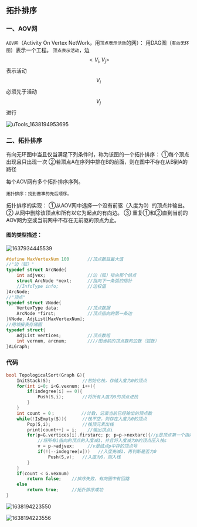 ## 拓扑排序

### 一、AOV网

`AOV网`（Activity On Vertex NetWork，用`顶点表示活动`的网）：
用DAG图（`有向无环图`）表示一个工程。
`顶点表示活动`，边$$<V_i,V_j>$$表示活动$$V_i$$必须先于活动$$V_j$$进行

![uTools_1638194953695](https://github.com/oxyanyano/2022-WangDao-CS-DS-Notes/blob/main/images/uTools_1638194953695.png)

### 二、拓扑排序

有向无环图中当且仅当满足下列条件时，称为该图的一个拓扑排序：
①每个顶点出现且只出现一次
②若顶点A在序列中排在B的前面，则在图中不存在从B到A的路径

每个AOV网有多个拓扑排序序列。

`拓扑排序：找到做事的先后顺序。`

拓扑排序的实现：
①从AOV网中选择一个没有前驱（入度为0）的顶点并输出。
② 从网中删除该顶点和所有以它为起点的有向边。
③ 重复①和②直到当前的AOV网为空或当前网中不存在无前驱的顶点为止。

#### 图的类型描述：

![1637934445539](https://github.com/oxyanyano/2022-WangDao-CS-DS-Notes/blob/main/images/1637934445539.jpg)

```c
#define MaxVertexNum 100       //顶点数目最大值
//"边（弧）"
typedef struct ArcNode{
    int adjvex;                //边（弧）指向那个结点
    struct ArcNode *next;      //指向下一条弧的指针
    //InfoType info;           //边权值
}ArcNode;
//"顶点"
typedef struct VNode{
    VertexType data;           //顶点数据
    ArcNode *first;            //顶点指向的第一条边
}VNode, AdjList[MaxVertexNum];
//用领接表存储图
typedef struct{
    AdjList vertices;          //顶点数组
    int vernum, arcnum;        ////图当前的顶点数和边数（弧数）
}ALGraph;
```

### 代码

```c
bool TopologicalSort(Graph G){
    InitStack(S);            //初始化栈，存储入度为0的顶点
    for(int i=0; i<G.vexnum; i++){
        if(indegree[i] == 0){
            Push(S,i);       //将所有入度为0的顶点进栈
        }
    }
    int count = 0；          //计数，记录当前已经输出的顶点数
	while(!IsEmpty(S)){      //栈不空，则存在入度为0的顶点
        Pop(S,i);            //栈顶元素出栈
        print[count++] = i;    //输出顶点i
        for(p=G.vertices[i].firstarc; p; p=p->nextarc){//p是顶点第一个指向的结点，p存在则循环
            //将所有i指向的顶点的入度减1，并且将入度减为0的顶点压入栈s
            v = p->adjvex;     //v是结点p中存的顶点号
            if(!(--indegree[v]))   //入度先减1，再判断是否为0
                Push(S,v);   //入度为0，则入栈
        }
    }
    if(count < G.vexnum)
        return false;    //排序失败，有向图中有回路
    else
        return true;     //拓扑排序成功
}
```

![1638194223550](F:\408数据结构\图片\1638194223550.jpg)

![1638194223556](F:\408数据结构\图片\1638194223556.png)
